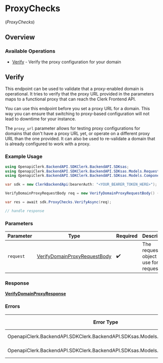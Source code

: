 # ProxyChecks
(*ProxyChecks*)

## Overview

### Available Operations

* [Verify](#verify) - Verify the proxy configuration for your domain

## Verify

This endpoint can be used to validate that a proxy-enabled domain is operational.
It tries to verify that the proxy URL provided in the parameters maps to a functional proxy that can reach the Clerk Frontend API.

You can use this endpoint before you set a proxy URL for a domain. This way you can ensure that switching to proxy-based
configuration will not lead to downtime for your instance.

The `proxy_url` parameter allows for testing proxy configurations for domains that don't have a proxy URL yet, or operate on
a different proxy URL than the one provided. It can also be used to re-validate a domain that is already configured to work with a proxy.

### Example Usage

```csharp
using OpenapiClerk.BackendAPI.SDKClerk.BackendAPI.SDKsas;
using OpenapiClerk.BackendAPI.SDKClerk.BackendAPI.SDKsas.Models.Requests;
using OpenapiClerk.BackendAPI.SDKClerk.BackendAPI.SDKsas.Models.Components;

var sdk = new ClerkBackendApi(bearerAuth: "<YOUR_BEARER_TOKEN_HERE>");

VerifyDomainProxyRequestBody req = new VerifyDomainProxyRequestBody() {};

var res = await sdk.ProxyChecks.VerifyAsync(req);

// handle response
```

### Parameters

| Parameter                                                                             | Type                                                                                  | Required                                                                              | Description                                                                           |
| ------------------------------------------------------------------------------------- | ------------------------------------------------------------------------------------- | ------------------------------------------------------------------------------------- | ------------------------------------------------------------------------------------- |
| `request`                                                                             | [VerifyDomainProxyRequestBody](../../Models/Requests/VerifyDomainProxyRequestBody.md) | :heavy_check_mark:                                                                    | The request object to use for the request.                                            |

### Response

**[VerifyDomainProxyResponse](../../Models/Requests/VerifyDomainProxyResponse.md)**

### Errors

| Error Type                                                                    | Status Code                                                                   | Content Type                                                                  |
| ----------------------------------------------------------------------------- | ----------------------------------------------------------------------------- | ----------------------------------------------------------------------------- |
| OpenapiClerk.BackendAPI.SDKClerk.BackendAPI.SDKsas.Models.Errors.ClerkErrors  | 400, 422                                                                      | application/json                                                              |
| OpenapiClerk.BackendAPI.SDKClerk.BackendAPI.SDKsas.Models.Errors.APIException | 4XX, 5XX                                                                      | \*/\*                                                                         |